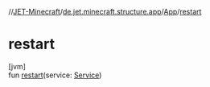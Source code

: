 //[JET-Minecraft](../../../index.md)/[de.jet.minecraft.structure.app](../index.md)/[App](index.md)/[restart](restart.md)

# restart

[jvm]\
fun [restart](restart.md)(service: [Service](../../de.jet.minecraft.structure.service/-service/index.md))
